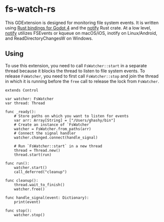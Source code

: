 # fs-watch-rs

This GDExtension is designed for monitoring file system events. It is written using [Rust bindings for Godot 4](https://github.com/godot-rust/gdext) and the [notify](https://github.com/notify-rs/notify) Rust crate.
At a low level, [notify](https://github.com/notify-rs/notify) utilizes FSEvents or kqueue on macOS/iOS, inotify on Linux/Android, and ReadDirectoryChangesW on Windows.

## Using

To use this extension, you need to call `FsWatcher::start` in a separate thread because it blocks the thread to listen to file system events.
To release `FsWatcher`, you need to first call `FsWatcher::stop` and join the thread in which it is running before the `free` call to release the lock from `FsWatcher`.

```gdscript
extends Control

var watcher: FsWatcher
var thread: Thread

func _ready():
    # Store paths on which you want to listen for events
    var arr: Array[String] = ["/Users/ghashy/bin"]
    # Create an instance of `FsWatcher`
    watcher = FsWatcher.from_paths(arr)
    # Connect the signal handler
    watcher.changed.connect(handle_signal)

    # Run `FsWatcher::start` in a new thread
    thread = Thread.new()
    thread.start(run)

func run():
    watcher.start()
    call_deferred("cleanup")

func cleanup():
    thread.wait_to_finish()
    watcher.free()

func handle_signal(event: Dictionary):
    print(event)

func stop():
    watcher.stop()
```
